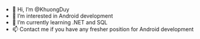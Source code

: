 - 👋 Hi, I’m @KhuongDuy
- 👀 I’m interested in Android development
- 🌱 I’m currently learning .NET and SQL
- 📫 Contact me if you have any fresher position for Android development

<!---
KhuongDuy-Nguyen/KhuongDuy-Nguyen is a ✨ special ✨ repository because its `README.md` (this file) appears on your GitHub profile.
You can click the Preview link to take a look at your changes.
--->
